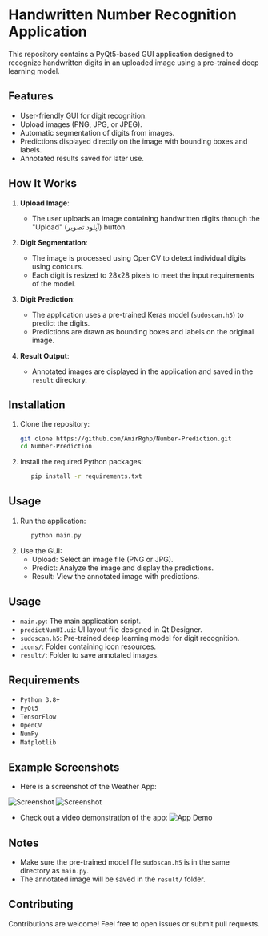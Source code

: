 # Handwritten Number Recognition Application

This repository contains a PyQt5-based GUI application designed to recognize handwritten digits in an uploaded image using a pre-trained deep learning model.

## Features

- User-friendly GUI for digit recognition.
- Upload images (PNG, JPG, or JPEG).
- Automatic segmentation of digits from images.
- Predictions displayed directly on the image with bounding boxes and labels.
- Annotated results saved for later use.

## How It Works

1. **Upload Image**:
   - The user uploads an image containing handwritten digits through the "Upload" (آپلود تصویر) button.

2. **Digit Segmentation**:
   - The image is processed using OpenCV to detect individual digits using contours.
   - Each digit is resized to 28x28 pixels to meet the input requirements of the model.

3. **Digit Prediction**:
   - The application uses a pre-trained Keras model (`sudoscan.h5`) to predict the digits.
   - Predictions are drawn as bounding boxes and labels on the original image.

4. **Result Output**:
   - Annotated images are displayed in the application and saved in the `result` directory.

## Installation

1. Clone the repository:
   ```bash
   git clone https://github.com/AmirRghp/Number-Prediction.git
   cd Number-Prediction
2. Install the required Python packages:
   ```bash
      pip install -r requirements.txt


## Usage
1. Run the application:
   ```bash
      python main.py

2. Use the GUI:
   - Upload: Select an image file (PNG or JPG).
   - Predict: Analyze the image and display the predictions.
   - Result: View the annotated image with predictions.


## Usage
   - `main.py`: The main application script.
   - `predictNumUI.ui`: UI layout file designed in Qt Designer.
   - `sudoscan.h5`: Pre-trained deep learning model for digit recognition.
   - `icons/`: Folder containing icon resources.
   - `result/`: Folder to save annotated images.

## Requirements
   - `Python 3.8+`
   - `PyQt5`
   - `TensorFlow`
   - `OpenCV`
   - `NumPy`
   - `Matplotlib`

## Example Screenshots
   - Here is a screenshot of the Weather App:
   
   ![Screenshot](screenshots/AppPic1.png)
   ![Screenshot](screenshots/AppPic2.png)

   - Check out a video demonstration of the app:
   ![App Demo](screenshots/AppVideo.gif)

## Notes
   - Make sure the pre-trained model file `sudoscan.h5` is in the same directory as `main.py`.
   - The annotated image will be saved in the `result/` folder.

## Contributing
   Contributions are welcome! Feel free to open issues or submit pull requests.
